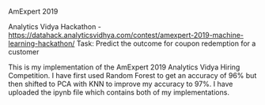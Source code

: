 ﻿AmExpert 2019

Analytics Vidya Hackathon - https://datahack.analyticsvidhya.com/contest/amexpert-2019-machine-learning-hackathon/
Task: Predict the outcome for coupon redemption for a customer

This is my implementation of the AmExpert 2019 Analytics Vidya Hiring Competition. I have first used Random Forest to get an accuracy of 96% but then shifted to PCA with KNN to improve my accuracy to 97%. I have uploaded the ipynb file which contains both of my implementations.